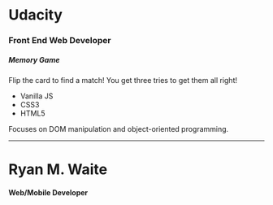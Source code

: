 # Udacity
### Front End Web Developer
##### Memory Game

Flip the card to find a match! You get three tries to get them all right!

* Vanilla JS
* CSS3
* HTML5

Focuses on DOM manipulation and object-oriented programming.


---

# Ryan M. Waite
#### Web/Mobile Developer
